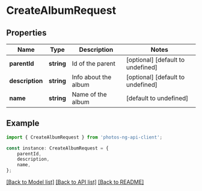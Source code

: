 # CreateAlbumRequest


## Properties

Name | Type | Description | Notes
------------ | ------------- | ------------- | -------------
**parentId** | **string** | Id of the parent | [optional] [default to undefined]
**description** | **string** | Info about the album | [optional] [default to undefined]
**name** | **string** | Name of the album | [default to undefined]

## Example

```typescript
import { CreateAlbumRequest } from 'photos-ng-api-client';

const instance: CreateAlbumRequest = {
    parentId,
    description,
    name,
};
```

[[Back to Model list]](../README.md#documentation-for-models) [[Back to API list]](../README.md#documentation-for-api-endpoints) [[Back to README]](../README.md)
